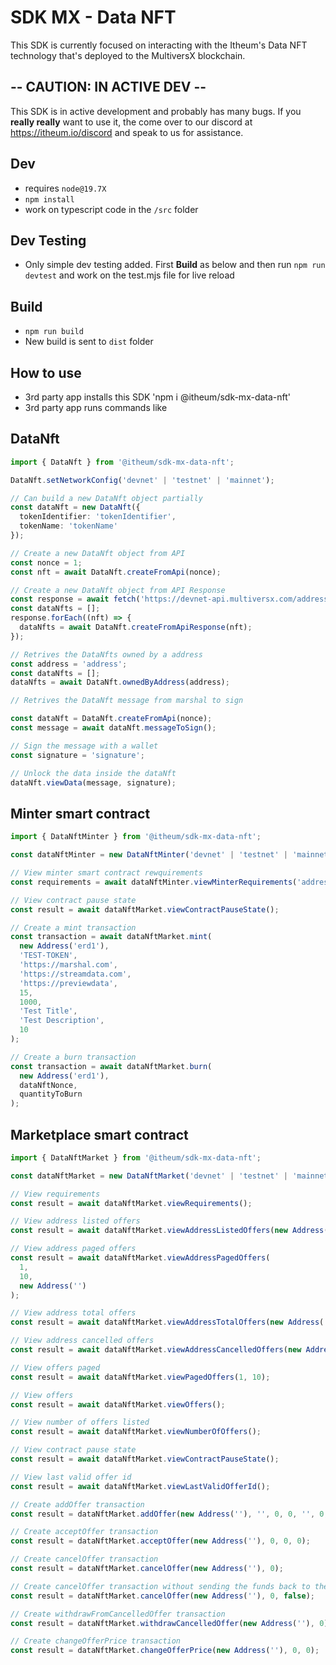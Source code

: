 # SDK MX - Data NFT

This SDK is currently focused on interacting with the Itheum's Data NFT technology that's deployed to the MultiversX blockchain.

## -- CAUTION: IN ACTIVE DEV --

This SDK is in active development and probably has many bugs. If you **really really** want to use it, the come over to our discord at https://itheum.io/discord and speak to us for assistance.

## Dev

- requires `node@19.7X`
- `npm install`
- work on typescript code in the `/src` folder

## Dev Testing

- Only simple dev testing added. First **Build** as below and then run `npm run devtest` and work on the test.mjs file for live reload

## Build

- `npm run build`
- New build is sent to `dist` folder

## How to use

- 3rd party app installs this SDK 'npm i @itheum/sdk-mx-data-nft'
- 3rd party app runs commands like

## DataNft

```typescript
import { DataNft } from '@itheum/sdk-mx-data-nft';

DataNft.setNetworkConfig('devnet' | 'testnet' | 'mainnet');

// Can build a new DataNft object partially
const dataNft = new DataNft({
  tokenIdentifier: 'tokenIdentifier',
  tokenName: 'tokenName'
});

// Create a new DataNft object from API
const nonce = 1;
const nft = await DataNft.createFromApi(nonce);

// Create a new DataNft object from API Response
const response = await fetch('https://devnet-api.multiversx.com/address/nfts');
const dataNfts = [];
response.forEach((nft) => {
  dataNfts = await DataNft.createFromApiResponse(nft);
});

// Retrives the DataNfts owned by a address
const address = 'address';
const dataNfts = [];
dataNfts = await DataNft.ownedByAddress(address);

// Retrives the DataNft message from marshal to sign

const dataNft = DataNft.createFromApi(nonce);
const message = await dataNft.messageToSign();

// Sign the message with a wallet
const signature = 'signature';

// Unlock the data inside the dataNft
dataNft.viewData(message, signature);
```

## Minter smart contract

```typescript
import { DataNftMinter } from '@itheum/sdk-mx-data-nft';

const dataNftMinter = new DataNftMinter('devnet' | 'testnet' | 'mainnet');

// View minter smart contract rewquirements
const requirements = await dataNftMinter.viewMinterRequirements('address');

// View contract pause state
const result = await dataNftMarket.viewContractPauseState();

// Create a mint transaction
const transaction = await dataNftMarket.mint(
  new Address('erd1'),
  'TEST-TOKEN',
  'https://marshal.com',
  'https://streamdata.com',
  'https://previewdata',
  15,
  1000,
  'Test Title',
  'Test Description',
  10
);

// Create a burn transaction
const transaction = await dataNftMarket.burn(
  new Address('erd1'),
  dataNftNonce,
  quantityToBurn
);
```

## Marketplace smart contract

```typescript
import { DataNftMarket } from '@itheum/sdk-mx-data-nft';

const dataNftMarket = new DataNftMarket('devnet' | 'testnet' | 'mainnet');

// View requirements
const result = await dataNftMarket.viewRequirements();

// View address listed offers
const result = await dataNftMarket.viewAddressListedOffers(new Address(''));

// View address paged offers
const result = await dataNftMarket.viewAddressPagedOffers(
  1,
  10,
  new Address('')
);

// View address total offers
const result = await dataNftMarket.viewAddressTotalOffers(new Address(''));

// View address cancelled offers
const result = await dataNftMarket.viewAddressCancelledOffers(new Address(''));

// View offers paged
const result = await dataNftMarket.viewPagedOffers(1, 10);

// View offers
const result = await dataNftMarket.viewOffers();

// View number of offers listed
const result = await dataNftMarket.viewNumberOfOffers();

// View contract pause state
const result = await dataNftMarket.viewContractPauseState();

// View last valid offer id
const result = await dataNftMarket.viewLastValidOfferId();

// Create addOffer transaction
const result = dataNftMarket.addOffer(new Address(''), '', 0, 0, '', 0, 0, 0);

// Create acceptOffer transaction
const result = dataNftMarket.acceptOffer(new Address(''), 0, 0, 0);

// Create cancelOffer transaction
const result = dataNftMarket.cancelOffer(new Address(''), 0);

// Create cancelOffer transaction without sending the funds back to the owner
const result = dataNftMarket.cancelOffer(new Address(''), 0, false);

// Create withdrawFromCancelledOffer transaction
const result = dataNftMarket.withdrawCancelledOffer(new Address(''), 0);

// Create changeOfferPrice transaction
const result = dataNftMarket.changeOfferPrice(new Address(''), 0, 0);
```
